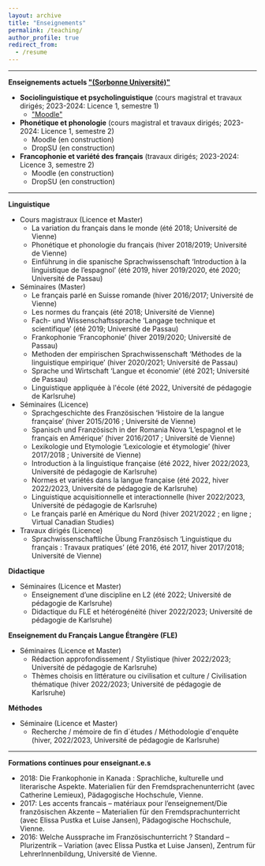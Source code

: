 ```yaml
---
layout: archive
title: "Enseignements"
permalink: /teaching/
author_profile: true
redirect_from:
  - /resume
---
```

---
**Enseignements actuels <a href="https://moodle-lettres.sorbonne-universite.fr/moodle-2023/pluginfile.php/15032/mod_folder/content/0/LICENCE/Brochure%20Licence%20Sciences%20du%20langage%202023-2024.pdf?forcedownload=1">"(Sorbonne Université)"</a>**
* <b>Sociolinguistique et psycholinguistique</b> (cours magistral et travaux dirigés; 2023-2024: Licence 1, semestre 1)
  * <a href="https://moodle-lettres.sorbonne-universite.fr/moodle-2023/course/view.php?id=1750">"Moodle"</a>
* <b>Phonétique et phonologie</b> (cours magistral et travaux dirigés; 2023-2024: Licence 1, semestre 2)
  * Moodle (en construction)
  * DropSU (en construction)
* <b>Francophonie et variété des français</b> (travaux dirigés; 2023-2024: Licence 3, semestre 2)
  * Moodle (en construction)
  * DropSU (en construction)

---
**Linguistique**
* Cours magistraux (Licence et Master)
  * La variation du français dans le monde (été 2018; Université de Vienne)
  * Phonétique et phonologie du français (hiver 2018/2019; Université de Vienne)
  * Einführung in die spanische Sprachwissenschaft ‘Introduction à la linguistique de l’espagnol’ (été 2019, hiver 2019/2020, été 2020; Université de Passau)
* Séminaires (Master)
  * Le français parlé en Suisse romande (hiver 2016/2017; Université de Vienne)
  * Les normes du français (été 2018; Université de Vienne)
  * Fach- und Wissenschaftssprache ‘Langage technique et scientifique’ (été 2019; Université de Passau)
  * Frankophonie ‘Francophonie’ (hiver 2019/2020; Université de Passau)
  * Methoden der empirischen Sprachwissenschaft ‘Méthodes de la linguistique empirique’ (hiver 2020/2021; Université de Passau)
  * Sprache und Wirtschaft ‘Langue et économie’ (été 2021; Université de Passau)
  * Linguistique appliquée à l'école (été 2022, Université de pédagogie de Karlsruhe)
* Séminaires (Licence)
  * Sprachgeschichte des Französischen ‘Histoire de la langue française’ (hiver 2015/2016 ; Université de Vienne)
  * Spanisch und Französisch in der Romania Nova ‘L’espagnol et le français en Amérique’ (hiver 2016/2017 ; Université de Vienne)
  * Lexikologie und Etymologie ‘Lexicologie et étymologie’ (hiver 2017/2018 ; Université de Vienne)
  * Introduction à la linguistique française (été 2022, hiver 2022/2023, Université de pédagogie de Karlsruhe)
  * Normes et variétés dans la langue française (été 2022, hiver 2022/2023, Université de pédagogie de Karlsruhe)
  * Linguistique acquisitionnelle et interactionnelle (hiver 2022/2023, Université de pédagogie de Karlsruhe)
  * Le français parlé en Amérique du Nord (hiver 2021/2022 ; en ligne ; Virtual Canadian Studies)
* Travaux dirigés (Licence)
  * Sprachwissenschaftliche Übung Französisch ‘Linguistique du français : Travaux pratiques’ (été 2016, été 2017, hiver 2017/2018; Université de Vienne)

**Didactique**
* Séminaires (Licence et Master)
  * Enseignement d’une discipline en L2 (été 2022; Université de pédagogie de Karlsruhe)
  * Didactique du FLE et hétérogénéité (hiver 2022/2023; Université de pédagogie de Karlsruhe)

**Enseignement du Français Langue Étrangère (FLE)**
* Séminaires (Licence et Master)
  * Rédaction approfondissement / Stylistique (hiver 2022/2023; Université de pédagogie de Karlsruhe)
  * Thèmes choisis en littérature ou civilisation et culture / Civilisation thématique (hiver 2022/2023; Université de pédagogie de Karlsruhe)

**Méthodes**
* Séminaire (Licence et Master)
  * Recherche / mémoire de fin d´études / Méthodologie d'enquête (hiver, 2022/2023, Université de pédagogie de Karlsruhe)

---
**Formations continues pour enseignant.e.s**
* 2018: Die Frankophonie in Kanada : Sprachliche, kulturelle und literarische Aspekte. Materialien für den Fremdsprachenunterricht (avec Catherine Lemieux), Pädagogische Hochschule, Vienne.
* 2017: Les accents francais – matériaux pour l’enseignement/Die französischen Akzente – Materialien für den Fremdsprachunterricht (avec Elissa Pustka et Luise Jansen), Pädagogische Hochschule, Vienne.
* 2016: Welche Aussprache im Französischunterricht ? Standard – Plurizentrik – Variation (avec Elissa Pustka et Luise Jansen), Zentrum für LehrerInnenbildung, Université de Vienne.
